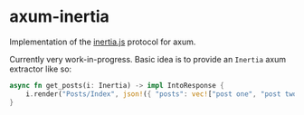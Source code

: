 axum-inertia
============

Implementation of the [inertia.js] protocol for axum.

Currently very work-in-progress. Basic idea is to provide an `Inertia`
axum extractor like so:

```rust
async fn get_posts(i: Inertia) -> impl IntoResponse {
    i.render("Posts/Index", json!({ "posts": vec!["post one", "post two"] }))
}
```

[inertia.js]: https://inertiajs.com
